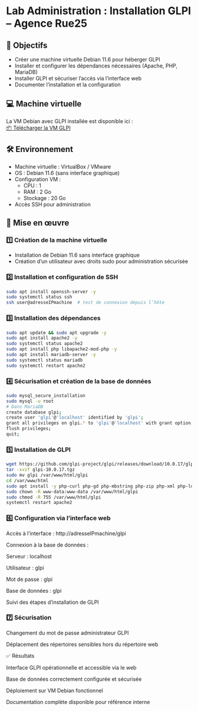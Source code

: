 # Lab Administration : Installation GLPI – Agence Rue25

## 🎯 Objectifs
- Créer une machine virtuelle Debian 11.6 pour héberger GLPI
- Installer et configurer les dépendances nécessaires (Apache, PHP, MariaDB)
- Installer GLPI et sécuriser l’accès via l’interface web
- Documenter l’installation et la configuration

## 💻 Machine virtuelle
La VM Debian avec GLPI installée est disponible ici :  
[📦 Télécharger la VM GLPI](https://drive.google.com/file/d/1cIO2tj0m8mb1s43W7cy31wevh-ltm_rQ/view?usp=sharing)

## 🛠️ Environnement
- Machine virtuelle : VirtualBox / VMware
- OS : Debian 11.6 (sans interface graphique)
- Configuration VM :
  - CPU : 1
  - RAM : 2 Go
  - Stockage : 20 Go
- Accès SSH pour administration

## 🔄 Mise en œuvre

### 1️⃣ Création de la machine virtuelle
- Installation de Debian 11.6 sans interface graphique
- Création d’un utilisateur avec droits sudo pour administration sécurisée

### 2️⃣ Installation et configuration de SSH
```bash
sudo apt install openssh-server -y
sudo systemctl status ssh
ssh user@adresseIPmachine  # test de connexion depuis l’hôte
```

### 3️⃣ Installation des dépendances
```bash
sudo apt update && sudo apt upgrade -y
sudo apt install apache2 -y
sudo systemctl status apache2
sudo apt install php libapache2-mod-php -y
sudo apt install mariadb-server -y
sudo systemctl status mariadb
sudo systemctl restart apache2
```

### 4️⃣ Sécurisation et création de la base de données
```bash
sudo mysql_secure_installation
sudo mysql -u root
# Dans MariaDB
create database glpi;
create user 'glpi'@'localhost' identified by 'glpi';
grant all privileges on glpi.* to 'glpi'@'localhost' with grant option;
flush privileges;
quit;
```

### 5️⃣ Installation de GLPI
```bash
wget https://github.com/glpi-project/glpi/releases/download/10.0.17/glpi-10.0.17.tgz
tar -xvzf glpi-10.0.17.tgz
sudo mv glpi /var/www/html/glpi
cd /var/www/html
sudo apt install -y php-curl php-gd php-mbstring php-zip php-xml php-ldap php-intl php-mysql php-dom php-simplexml php-json php-phar php-pdo php-cgi
sudo chown -R www-data:www-data /var/www/html/glpi
sudo chmod -R 755 /var/www/html/glpi
systemctl restart apache2
```

### 6️⃣ Configuration via l’interface web

Accès à l’interface : http://adresseIPmachine/glpi

Connexion à la base de données :

Serveur : localhost

Utilisateur : glpi

Mot de passe : glpi

Base de données : glpi

Suivi des étapes d’installation de GLPI

### 7️⃣ Sécurisation

Changement du mot de passe administrateur GLPI

Déplacement des répertoires sensibles hors du répertoire web

✅ Résultats

Interface GLPI opérationnelle et accessible via le web

Base de données correctement configurée et sécurisée

Déploiement sur VM Debian fonctionnel

Documentation complète disponible pour référence interne
